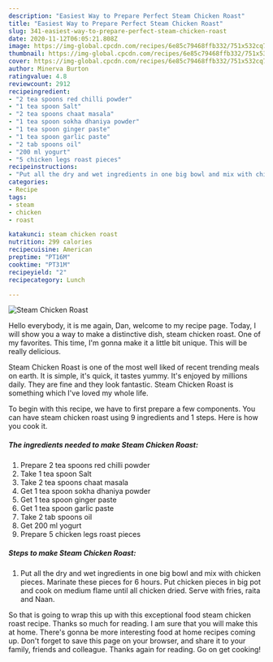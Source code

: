 ```yaml
---
description: "Easiest Way to Prepare Perfect Steam Chicken Roast"
title: "Easiest Way to Prepare Perfect Steam Chicken Roast"
slug: 341-easiest-way-to-prepare-perfect-steam-chicken-roast
date: 2020-11-12T06:05:21.808Z
image: https://img-global.cpcdn.com/recipes/6e85c79468ffb332/751x532cq70/steam-chicken-roast-recipe-main-photo.jpg
thumbnail: https://img-global.cpcdn.com/recipes/6e85c79468ffb332/751x532cq70/steam-chicken-roast-recipe-main-photo.jpg
cover: https://img-global.cpcdn.com/recipes/6e85c79468ffb332/751x532cq70/steam-chicken-roast-recipe-main-photo.jpg
author: Minerva Burton
ratingvalue: 4.8
reviewcount: 2912
recipeingredient:
- "2 tea spoons red chilli powder"
- "1 tea spoon Salt"
- "2 tea spoons chaat masala"
- "1 tea spoon sokha dhaniya powder"
- "1 tea spoon ginger paste"
- "1 tea spoon garlic paste"
- "2 tab spoons oil"
- "200 ml yogurt"
- "5 chicken legs roast pieces"
recipeinstructions:
- "Put all the dry and wet ingredients in one big bowl and mix with chicken pieces. Marinate these pieces for 6 hours. Put chicken pieces in big pot and cook on medium flame until all chicken dried. Serve with fries, raita and Naan."
categories:
- Recipe
tags:
- steam
- chicken
- roast

katakunci: steam chicken roast 
nutrition: 299 calories
recipecuisine: American
preptime: "PT16M"
cooktime: "PT31M"
recipeyield: "2"
recipecategory: Lunch

---
```



![Steam Chicken Roast](https://img-global.cpcdn.com/recipes/6e85c79468ffb332/751x532cq70/steam-chicken-roast-recipe-main-photo.jpg)

Hello everybody, it is me again, Dan, welcome to my recipe page. Today, I will show you a way to make a distinctive dish, steam chicken roast. One of my favorites. This time, I'm gonna make it a little bit unique. This will be really delicious.

Steam Chicken Roast is one of the most well liked of recent trending meals on earth. It is simple, it's quick, it tastes yummy. It's enjoyed by millions daily. They are fine and they look fantastic. Steam Chicken Roast is something which I've loved my whole life.




To begin with this recipe, we have to first prepare a few components. You can have steam chicken roast using 9 ingredients and 1 steps. Here is how you cook it.

<!--inarticleads1-->

##### The ingredients needed to make Steam Chicken Roast:

1. Prepare 2 tea spoons red chilli powder
1. Take 1 tea spoon Salt
1. Take 2 tea spoons chaat masala
1. Get 1 tea spoon sokha dhaniya powder
1. Get 1 tea spoon ginger paste
1. Get 1 tea spoon garlic paste
1. Take 2 tab spoons oil
1. Get 200 ml yogurt
1. Prepare 5 chicken legs roast pieces




<!--inarticleads2-->

##### Steps to make Steam Chicken Roast:

1. Put all the dry and wet ingredients in one big bowl and mix with chicken pieces. Marinate these pieces for 6 hours. Put chicken pieces in big pot and cook on medium flame until all chicken dried. Serve with fries, raita and Naan.




So that is going to wrap this up with this exceptional food steam chicken roast recipe. Thanks so much for reading. I am sure that you will make this at home. There's gonna be more interesting food at home recipes coming up. Don't forget to save this page on your browser, and share it to your family, friends and colleague. Thanks again for reading. Go on get cooking!
